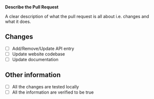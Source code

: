 **Describe the Pull Request**

A clear description of what the pull request is all about i.e. changes and what it does.

## Changes

- [ ] Add/Remove/Update API entry
- [ ] Update website codebase
- [ ] Update documentation

## Other information

- [ ] All the changes are tested locally
- [ ] All the information are verified to be true
